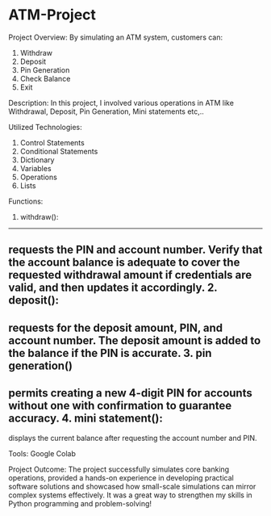 # ATM-Project

Project Overview: 
By simulating an ATM system, customers can: 
1. Withdraw 
2. Deposit 
3. Pin Generation 
4. Check Balance 
5. Exit 

Description:
 In this project, I involved various operations in ATM like Withdrawal, Deposit, Pin Generation, Mini statements etc,..

Utilized Technologies: 
 1. Control Statements
 2. Conditional Statements
 3. Dictionary
 4. Variables
 5. Operations
 6. Lists

Functions: 
1. withdraw(): 
-------------- 
requests the PIN and account number. Verify that the account balance is adequate to cover the requested withdrawal amount if credentials are valid, and then updates it accordingly. 
2. deposit(): 
-------------- 
requests for the deposit amount, PIN, and account number. The deposit amount is added to the balance if the PIN is accurate. 
3. pin generation() 
---------------- 
permits creating a new 4-digit PIN for accounts without one with confirmation to guarantee accuracy. 
4. mini statement(): 
------------ 
displays the current balance after requesting the account number and PIN.

Tools:
 Google Colab

Project Outcome:
The project successfully simulates core banking operations, provided a hands-on experience in developing practical software solutions and showcased how small-scale simulations can mirror complex systems effectively. It was a great way to strengthen my skills in Python programming and problem-solving!
